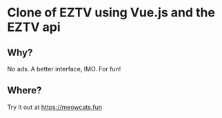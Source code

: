 # Clone of EZTV using Vue.js and the EZTV api

## Why?

No ads. A better interface, IMO. For fun!

## Where?

Try it out at https://meowcats.fun
